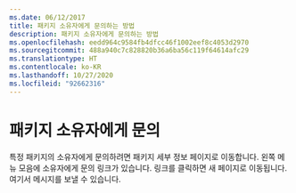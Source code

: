 ```yaml
---
ms.date: 06/12/2017
title: 패키지 소유자에게 문의하는 방법
description: 패키지 소유자에게 문의하는 방법
ms.openlocfilehash: eedd964c9584fb4dfcc46f1002eef8c4053d2970
ms.sourcegitcommit: 488a940c7c828820b36a6ba56c119f64614afc29
ms.translationtype: HT
ms.contentlocale: ko-KR
ms.lasthandoff: 10/27/2020
ms.locfileid: "92662316"
---
```

# <a name="contacting-package-owners"></a>패키지 소유자에게 문의

특정 패키지의 소유자에게 문의하려면 패키지 세부 정보 페이지로 이동합니다. 왼쪽 메뉴 모음에 소유자에게 문의 링크가 있습니다. 링크를 클릭하면 새 페이지로 이동됩니다. 여기서 메시지를 보낼 수 있습니다.
